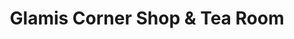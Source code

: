 ---
title: "Glamis Corner Shop & Tea Room"
url: /forfar/glamis-corner-shop-and-tea-room/
shop: convenience
---